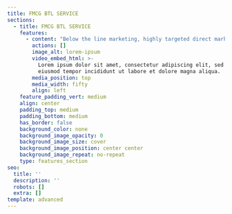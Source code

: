 ```yaml
---
title: FMCG BTL SERVICE
sections:
  - title: FMCG BTL SERVICE
    features:
      - content: "Below the line marketing, highly targeted direct marketing focused on conversions, which will be more impact on the best responses and conversions\n\n\n**Merchandising: -**\_Influencing consumer's decisions with the promotion of particular sale that can employ pricing, effective offers implementation, display, which impacts on the sales increment which in turn generates revenue. Merchandising accomplishment Never compromising principles unique sourcing which is something advanced, which will be a massive impact on the targeted audiences/ market The particular product range will be merchandised with the concern of age, sex, and palate of the target market\n\n**Promoters/ Sales representatives: -**\_Key role at a retail chain/ brand which will expand the scope of businesses with honest and confident excellent customer demonstration. Crucial drive We trust 4p’s will be a game-changer in this role which can be derived\n\n**Product: -**\_Being familiar with the entire category product line that falls in.\n\n**Placement: -**\_To be located in high shopper’s density areas with positioning eye level of specific goods.\n\n**Price: -**\_Dealing with discount offering area comparative with competitors’ price. As price factor plays a vital role in customers purchase\n\n**Decisions promotion: -**\_Being aware of all promotional aspects much impacts on intensifying conversion ratio Competent advice to the consumers\n\n**Management information system (Mis): -**\_Backbone of the organization's operations, data extracted from various sources, and derive insights that drive business growth\n"
        actions: []
        image_alt: lorem-ipsum
        video_embed_html: >-
          Lorem ipsum dolor sit amet, consectetur adipiscing elit, sed do
          eiusmod tempor incididunt ut labore et dolore magna aliqua.
        media_position: top
        media_width: fifty
        align: left
    feature_padding_vert: medium
    align: center
    padding_top: medium
    padding_bottom: medium
    has_border: false
    background_color: none
    background_image_opacity: 0
    background_image_size: cover
    background_image_position: center center
    background_image_repeat: no-repeat
    type: features_section
seo:
  title: ''
  description: ''
  robots: []
  extra: []
template: advanced
---
```

